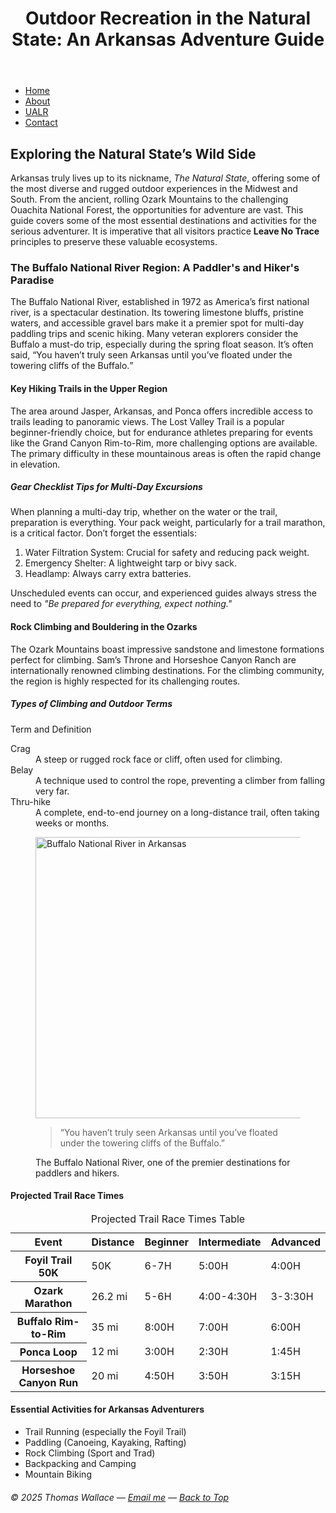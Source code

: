 <!DOCTYPE html> <!-- defines HTML5 document -->
<html lang="en"> <!-- This sets the document language -->
<head>
  <meta charset="utf-8" />
  <title>Outdoor Recreation in the Natural State: An Arkansas Adventure Guide</title> <!-- page title -->
  <meta name="description" content=" An Arkansas adventure guide exploring the Buffalo National River, Ozarks, and outdoor recreation in The Natural State." /> <!-- page description -->
  <meta name="author" content="Thomas Wallace" /> <!-- author -->
  <meta name="viewport" content="width=device-width, initial-scale=1.0" /> <!-- This is a responsive design -->
</head>

<body>
  <a id="top" name="top"></a> <!--This is an anchor for Back to Top link -->

  <main>
    <header>
      <h1>Outdoor Recreation in the Natural State: An Arkansas Adventure Guide</h1>
    </header>
    <nav>
      <ul>
        <li><a href="index.html" title="Home page">Home</a></li>
        <li><a href="https://en.wikipedia.org/wiki/Buffalo_National_River" title="About the Buffalo National River">About</a></li>
        <li><a href="https://ualr.edu/" target="_blank" rel="noopener" title="UALR Website">UALR</a></li>
        <li><a href="mailto:thomas.wallace@example.com" title="Email Thomas Wallace">Contact</a></li>
      </ul>
    </nav>
    <section id="content">
      <h2>Exploring the Natural State’s Wild Side</h2>
      <p>Arkansas truly lives up to its nickname, <em>The Natural State</em>, offering some of the most diverse and rugged outdoor experiences in the Midwest and South. From the ancient, rolling Ozark Mountains to the challenging Ouachita National Forest, the opportunities for adventure are vast. This guide covers some of the most essential destinations and activities for the serious adventurer. It is imperative that all visitors practice <strong>Leave No Trace</strong> principles to preserve these valuable ecosystems.</p>
      <h3>The Buffalo National River Region: A Paddler's and Hiker's Paradise</h3>
      <p>The Buffalo National River, established in 1972 as America’s first national river, is a spectacular destination. Its towering limestone bluffs, pristine waters, and accessible gravel bars make it a premier spot for multi-day paddling trips and scenic hiking. Many veteran explorers consider the Buffalo a must-do trip, especially during the spring float season. It’s often said, <q>You haven’t truly seen Arkansas until you’ve floated under the towering cliffs of the Buffalo.</q></p>
      <h4>Key Hiking Trails in the Upper Region</h4>
      <p>The area around Jasper, Arkansas, and Ponca offers incredible access to trails leading to panoramic views. The Lost Valley Trail is a popular beginner-friendly choice, but for endurance athletes preparing for events like the Grand Canyon Rim-to-Rim, more challenging options are available. The primary difficulty in these mountainous areas is often the rapid change in elevation.</p>
      <h5>Gear Checklist Tips for Multi-Day Excursions</h5>
      <p>When planning a multi-day trip, whether on the water or the trail, preparation is everything. Your pack weight, particularly for a trail marathon, is a critical factor. Don’t forget the essentials:</p>
      <ol>
        <li>Water Filtration System: Crucial for safety and reducing pack weight.</li>
        <li>Emergency Shelter: A lightweight tarp or bivy sack.</li>
        <li>Headlamp: Always carry extra batteries.</li>
      </ol>
      <p>Unscheduled events can occur, and experienced guides always stress the need to <em>"Be prepared for everything, expect nothing."</em></p>
      <h4>Rock Climbing and Bouldering in the Ozarks</h4>
      <p>The Ozark Mountains boast impressive sandstone and limestone formations perfect for climbing. Sam’s Throne and Horseshoe Canyon Ranch are internationally renowned climbing destinations. For the climbing community, the region is highly respected for its challenging routes.</p>
      <h5>Types of Climbing and Outdoor Terms</h5>
      <p>Term and Definition</p>
      <dl>
        <dt>Crag</dt>
        <dd>A steep or rugged rock face or cliff, often used for climbing.</dd>
        <dt>Belay</dt>
        <dd>A technique used to control the rope, preventing a climber from falling very far.</dd>
        <dt>Thru-hike</dt>
        <dd>A complete, end-to-end journey on a long-distance trail, often taking weeks or months.</dd>
      </dl>
      <figure>
        <img src="[images/buffalo_national_river.jpg](https://en.wikipedia.org/wiki/File:Morning_on_the_Buffalo_River.jpg)" alt="Buffalo National River in Arkansas" title="Buffalo National River" width="800" height="450" />
              <blockquote cite="https://en.wikipedia.org/wiki/Buffalo_National_River">
        “You haven’t truly seen Arkansas until you’ve floated under the towering cliffs of the Buffalo.”
      </blockquote>
        <figcaption>The Buffalo National River, one of the premier destinations for paddlers and hikers.</figcaption>
      </figure>
      <h4>Projected Trail Race Times</h4>
      <table>
        <caption>Projected Trail Race Times Table</caption>
        <thead>
          <tr>
            <th scope="col">Event</th>
            <th scope="col">Distance</th>
            <th scope="col">Beginner</th>
            <th scope="col">Intermediate</th>
            <th scope="col">Advanced</th>
          </tr>
        </thead>
        <tbody>
          <tr>
            <th scope="row">Foyil Trail 50K</th>
            <td>50K</td>
            <td>6-7H</td>
            <td>5:00H</td>
            <td>4:00H</td>
          </tr>
          <tr>
            <th scope="row">Ozark Marathon</th>
            <td>26.2 mi</td>
            <td>5-6H</td>
            <td>4:00-4:30H</td>
            <td>3-3:30H</td>
          </tr>
          <tr>
            <th scope="row">Buffalo Rim-to-Rim</th>
            <td>35 mi</td>
            <td>8:00H</td>
            <td>7:00H</td>
            <td>6:00H</td>
          </tr>
          <tr>
            <th scope="row">Ponca Loop</th>
            <td>12 mi</td>
            <td>3:00H</td>
            <td>2:30H</td>
            <td>1:45H</td>
          </tr>
          <tr>
            <th scope="row">Horseshoe Canyon Run</th>
            <td>20 mi</td>
            <td>4:50H</td>
            <td>3:50H</td>
            <td>3:15H</td>
          </tr>
        </tbody>
      </table>
      <h4>Essential Activities for Arkansas Adventurers</h4>
      <ul>
        <li>Trail Running (especially the Foyil Trail)</li>
        <li>Paddling (Canoeing, Kayaking, Rafting)</li>
        <li>Rock Climbing (Sport and Trad)</li>
        <li>Backpacking and Camping</li>
        <li>Mountain Biking</li>
      </ul>
    </section> <!-- end of content section -->
    <footer>
      <h6>&copy; 2025 Thomas Wallace — <a href="mailto:thomas.wallace@example.com">Email me</a> — <a href="#top">Back to Top</a></h6>
    </footer>
  </main>
</body>
</html>
